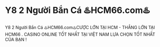 # Y8 2 Người Bắn Cá ♨️HCM66.com♨️

Y8 2 Người Bắn Cá ♨️HCM66.com♨️CƯỢC LỚN TẠI HCM - THẮNG LỚN TẠI HCM66 . CASINO ONLINE TỐT NHẤT TẠI VIỆT NAM LỰA CHỌN TỐT NHẤT CỦA BẠN !